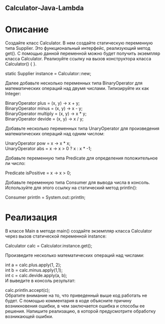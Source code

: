## Calculator-Java-Lambda
# Описание
Создайте класс Calculator. В нем создайте статическую переменную типа Supplier. Это функциональный интерфейс, реализующий метод get(). С помощью данной переменной можно будет получить экземпляр класса Calculator. Реализуйте ссылку на вызов конструктора класса Calculator() { }.  

static Supplier<Calculator> instance = Calculator::new;  

Далее добавьте несколько переменных типа BinaryOperator для математических операций над двумя числами. Типизируйте их как Integer:  

BinaryOperator<Integer> plus = (x, y) -> x + y;  
BinaryOperator<Integer> minus = (x, y) -> x - y;  
BinaryOperator<Integer> multiply = (x, y) -> x * y;  
BinaryOperator<Integer> devide = (x, y) -> x / y;  

Добавьте несколько переменных типа UnaryOperator для произведения математических операций над одним числом:  

UnaryOperator<Integer> pow = x -> x * x;  
UnaryOperator<Integer> abs = x -> x > 0 ? x : x * -1;  

Добавьте переменную типа Predicate для определения положительное ли число:  

Predicate<Integer> isPositive = x -> x > 0;  

Добавьте переменную типа Consumer для вывода числа в консоль. Используйте для этого ссылку на статический метод println():  

Consumer<Integer> println = System.out::println;  

# Реализация

В классе Main в методе main() создайте экземпляр класса Calculator через вызов статической переменной instance:  

Calculator calc = Calculator.instance.get();  

Произведите несколько математических операций над числами:  

int a = calc.plus.apply(1, 2);  
int b = calc.minus.apply(1,1);  
int c = calc.devide.apply(a, b);  
И выведите в консоль результат:  

calc.println.accept(c);  
Обратите внимание на то, что приведенный выше код работать не будет. С помощью комментария в коде объясните причину возникновения ошибки, в чем заключается ошибка и способы ее решения. Напишите реализацию, в которой предусмотрите обработку возникающей ошибки.
